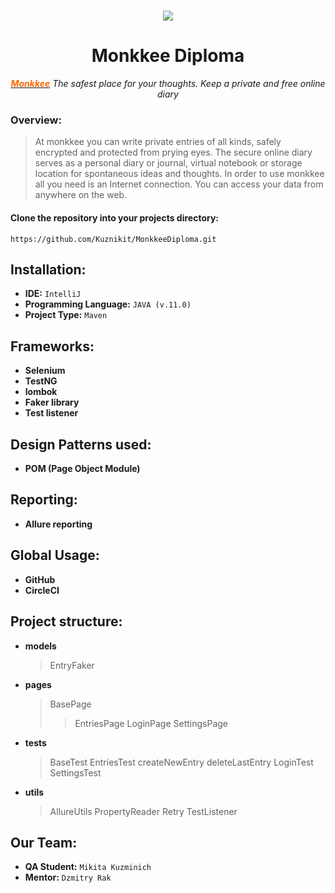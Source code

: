 <h1 align="center"><img src="https://my.monkkee.com/assets/logo-f0892a4a253a67a010b482174e0e4a9f3d95eccc89e4c73422f09d6168df6b6b.png" /></h1>
<h1 align="center">Monkkee Diploma</h1>
<p align="center"><em><a title="monkkee" href="https://my.monkkee.com/#/"><span style="color: #ff6600;"><strong>Monkkee</strong></span></a>&nbsp;The safest place for your thoughts. Keep a private and free online diary</em></p>

<h3 dir="auto" align="left">Overview:</h3>



>At monkkee you can write private entries of all kinds, safely encrypted and protected from prying eyes. The secure online diary serves as a personal diary or journal, virtual notebook or storage location for spontaneous ideas and thoughts. In order to use monkkee all you need is an Internet connection. You can access your data from anywhere on the web.

<h4>Clone the repository into your projects directory:</h4>

```
https://github.com/Kuznikit/MonkkeeDiploma.git
```

## Installation:
- **IDE:** `IntelliJ`
- **Programming Language:** `JAVA (v.11.0)`
- **Project Type:** `Maven`

## Frameworks:
- **Selenium**
- **TestNG**
- **lombok**
- **Faker library**
- **Test listener**

## Design Patterns used:
- **POM (Page Object Module)**

## Reporting:
- **Allure reporting**

## Global Usage:
- **GitHub**
- **CircleCI**

## Project structure:
- **models**
  >EntryFaker
- **pages**
  >BasePage
  >> EntriesPage
   LoginPage
   SettingsPage
- **tests**
  > BaseTest
  > EntriesTest
    > createNewEntry
    > deleteLastEntry
    > LoginTest
  > SettingsTest
- **utils**
  > AllureUtils
  > PropertyReader
  > Retry
  > TestListener

## Our Team:
- **QA Student:** `Mikita Kuzminich`
- **Mentor:** `Dzmitry Rak`
